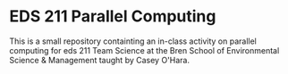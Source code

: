 # EDS 211 Parallel Computing

This is a small repository containting an in-class activity on parallel computing for eds 211 Team Science at the Bren School of Environmental Science & Management taught by Casey O'Hara.

